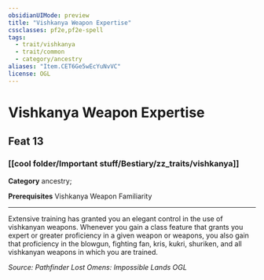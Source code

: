 ```yaml
---
obsidianUIMode: preview
title: "Vishkanya Weapon Expertise"
cssclasses: pf2e,pf2e-spell
tags:
  - trait/vishkanya
  - trait/common
  - category/ancestry
aliases: "Item.CET6Ge5wEcYuNvVC"
license: OGL
---
```

# Vishkanya Weapon Expertise
## Feat 13
### [[cool folder/Important stuff/Bestiary/zz_traits/vishkanya]]

**Category** ancestry; 



**Prerequisites** Vishkanya Weapon Familiarity
* * *
Extensive training has granted you an elegant control in the use of vishkanyan weapons. Whenever you gain a class feature that grants you expert or greater proficiency in a given weapon or weapons, you also gain that proficiency in the blowgun, fighting fan, kris, kukri, shuriken, and all vishkanyan weapons in which you are trained.

*Source: Pathfinder Lost Omens: Impossible Lands*
*OGL*